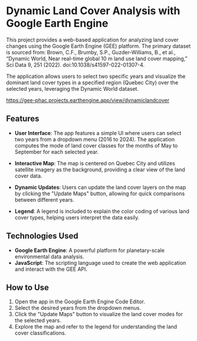 # Dynamic Land Cover Analysis with Google Earth Engine

This project provides a web-based application for analyzing land cover changes using the Google Earth Engine (GEE) platform. The primary dataset is sourced from: Brown, C.F., Brumby, S.P., Guzder-Williams, B., et al., “Dynamic World, Near real-time global 10 m land use land cover mapping,” Sci Data 9, 251 (2022). doi:10.1038/s41597-022-01307-4.

The application allows users to select two specific years and visualize the dominant land cover types in a specified region (Quebec City) over the selected years, leveraging the Dynamic World dataset.

https://gee-phac.projects.earthengine.app/view/dynamiclandcover

## Features

- **User Interface**: The app features a simple UI where users can select two years from a dropdown menu (2016 to 2024). The application computes the mode of land cover classes for the months of May to September for each selected year.
  
- **Interactive Map**: The map is centered on Quebec City and utilizes satellite imagery as the background, providing a clear view of the land cover data.

- **Dynamic Updates**: Users can update the land cover layers on the map by clicking the "Update Maps" button, allowing for quick comparisons between different years.

- **Legend**: A legend is included to explain the color coding of various land cover types, helping users interpret the data easily.

## Technologies Used

- **Google Earth Engine**: A powerful platform for planetary-scale environmental data analysis.
- **JavaScript**: The scripting language used to create the web application and interact with the GEE API.

## How to Use

1. Open the app in the Google Earth Engine Code Editor.
2. Select the desired years from the dropdown menus.
3. Click the "Update Maps" button to visualize the land cover modes for the selected years.
4. Explore the map and refer to the legend for understanding the land cover classifications.
